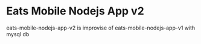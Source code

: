 # Eats Mobile Nodejs App v2
eats-mobile-nodejs-app-v2 is improvise of eats-mobile-nodejs-app-v1 with mysql db
